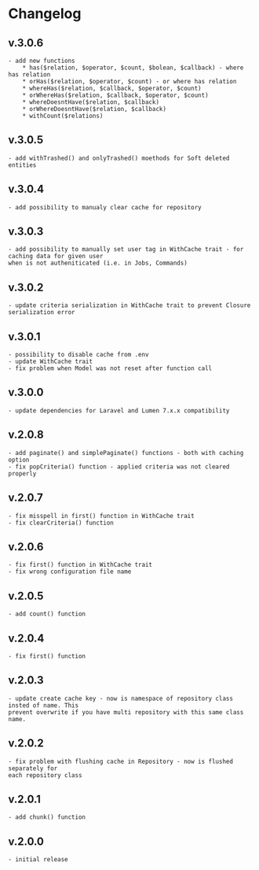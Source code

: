 # Changelog
## v.3.0.6
    - add new functions
        * has($relation, $operator, $count, $bolean, $callback) - where has relation
        * orHas($relation, $operator, $count) - or where has relation
        * whereHas($relation, $callback, $operator, $count)
        * orWhereHas($relation, $callback, $operator, $count)
        * whereDoesntHave($relation, $callback)
        * orWhereDoesntHave($relation, $callback)
        * withCount($relations)
## v.3.0.5
    - add withTrashed() and onlyTrashed() moethods for Soft deleted entities
## v.3.0.4
    - add possibility to manualy clear cache for repository
## v.3.0.3
    - add possibility to manually set user tag in WithCache trait - for caching data for given user
    when is not autheniticated (i.e. in Jobs, Commands)
## v.3.0.2
    - update criteria serialization in WithCache trait to prevent Closure serialization error
## v.3.0.1
    - possibility to disable cache from .env
    - update WithCache trait
    - fix problem when Model was not reset after function call
## v.3.0.0
    - update dependencies for Laravel and Lumen 7.x.x compatibility
## v.2.0.8
    - add paginate() and simplePaginate() functions - both with caching option
    - fix popCriteria() function - applied criteria was not cleared properly
## v.2.0.7
    - fix misspell in first() function in WithCache trait
    - fix clearCriteria() function
## v.2.0.6
    - fix first() function in WithCache trait
    - fix wrong configuration file name
## v.2.0.5
    - add count() function
## v.2.0.4
    - fix first() function
## v.2.0.3
    - update create cache key - now is namespace of repository class insted of name. This
    prevent overwrite if you have multi repository with this same class name.
## v.2.0.2
    - fix problem with flushing cache in Repository - now is flushed separately for
    each repository class
## v.2.0.1
    - add chunk() function
## v.2.0.0
    - initial release 